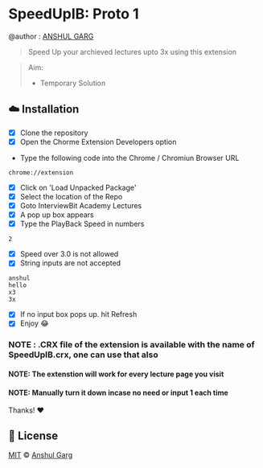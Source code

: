 # SpeedUpIB: Proto 1

@author : [ANSHUL GARG](https://github.com/garganshul108)
> Speed Up your archieved lectures upto 3x using this extension

> Aim:
>  - Temporary Solution
> 


## :cloud: Installation

- [x] Clone the repository
- [x] Open the Chorme Extension Developers option
 - Type the following code into the Chrome / Chromiun Browser URL
```shell
chrome://extension
```
- [x] Click on 'Load Unpacked Package'
- [x] Select the location of the Repo
- [x] Goto InterviewBit Academy Lectures
- [x] A pop up box appears
- [x] Type the PlayBack Speed in numbers
```
2
```
- [x] Speed over 3.0 is not allowed
- [x] String inputs are not accepted
```
anshul
hello
x3
3x
```
- [x] If no input box pops up. hit Refresh
- [x] Enjoy :joy:

### NOTE : .CRX file of the extension is available with the name of SpeedUpIB.crx, one can use that also

#### NOTE: The extenstion will work for every lecture page you visit
#### NOTE: Manually turn it down incase no need or input 1 each time

Thanks! :heart:


## :scroll: License

[MIT](https://github.com/garganshul108/SpeedUpIB/blob/master/LICENSE) © [Anshul Garg](https://github.com/garganshul108)
